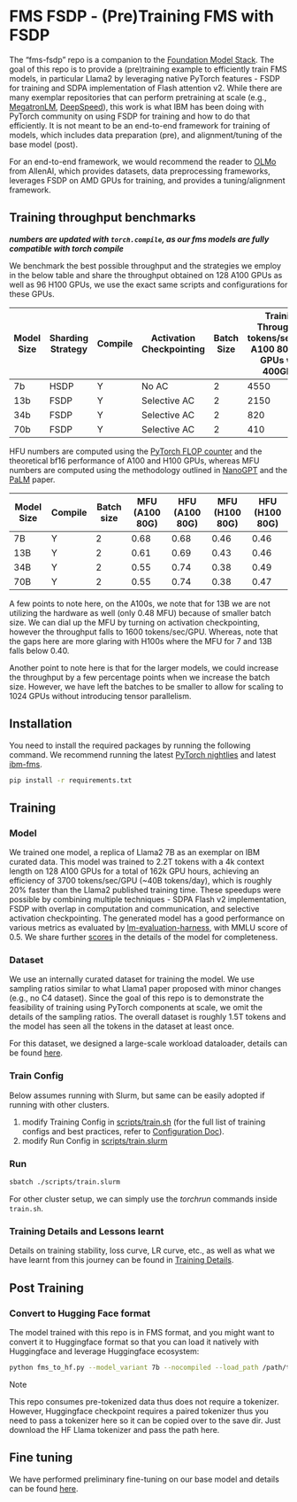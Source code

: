 # FMS FSDP - (Pre)Training FMS with FSDP

The “fms-fsdp” repo is a companion to the [Foundation Model Stack](https://github.com/foundation-model-stack/foundation-model-stack).
The goal of this repo is to provide a (pre)training example to efficiently train
FMS models, in particular Llama2 by leveraging native PyTorch features - FSDP for training and SDPA implementation of Flash attention v2. While there are many exemplar repositories that can perform pretraining at scale (e.g., [MegatronLM](), [DeepSpeed]()), this work is what IBM has been doing with PyTorch community on using FSDP for training and how to do that efficiently. It is not meant to be an end-to-end framework for training of models, which includes data preparation (pre), and alignment/tuning of the base model (post).

For an end-to-end framework, we would recommend the reader to [OLMo](https://github.com/allenai/OLMo) from AllenAI, which provides datasets, data preprocessing frameworks, leverages FSDP on AMD GPUs for training, and provides a tuning/alignment framework.

## Training throughput benchmarks
**_numbers are updated with `torch.compile`, as our fms models are fully compatible with torch compile_**

We benchmark the best possible throughput and the strategies we employ in the below table and share the throughput obtained on 128 A100 GPUs as well as 96 H100 GPUs, we use the exact same scripts and configurations for these GPUs.

| Model Size | Sharding Strategy | Compile | Activation Checkpointing | Batch Size | Training Throughput <br/> tokens/sec/GPU <br/> A100 80G 128 GPUs with 400Gbps | Training throughput <br/> tokens/sec/GPU <br/> H100 96 GPUs with 800 Gbps |
|------------|-------------------|---------|--------------------------|------------|-------------------------------------------------------------------------------|---------------------------------------------------------------------------|
| 7b         | HSDP              | Y       | No AC                    | 2          | 4550                                                                          | 9600                                                                      |
| 13b        | FSDP              | Y       | Selective AC             | 2          | 2150                                                                          | 4850                                                                      |
| 34b        | FSDP              | Y       | Selective AC             | 2          | 820                                                                           | 1830                                                                      |  
| 70b        | FSDP              | Y       | Selective AC             | 2          | 410                                                                           | 890                                                                       |

HFU numbers are computed using the [PyTorch FLOP counter](https://github.com/pytorch/pytorch/blob/2240018c03744ee34ea14ad53481db934c37e384/torch/utils/flop_counter.py#L336) and the theoretical bf16 performance of
A100 and H100 GPUs, whereas MFU numbers are computed using the methodology outlined in
[NanoGPT](https://github.com/karpathy/nanoGPT) and the [PaLM](https://arxiv.org/pdf/2204.02311.pdf) paper.

| Model Size | Compile | Batch size | MFU (A100 80G) | HFU (A100 80G) | MFU (H100 80G) | HFU (H100 80G) |
|------------|---------|------------|----------------|----------------|----------------|----------------|
| 7B         | Y       | 2          | 0.68           | 0.68           | 0.46           | 0.46           |
| 13B        | Y       | 2          | 0.61           | 0.69           | 0.43           | 0.46           |
| 34B        | Y       | 2          | 0.55           | 0.74           | 0.38           | 0.49           |
| 70B        | Y       | 2          | 0.55           | 0.74           | 0.38           | 0.47           |

A few points to note here, on the A100s, we note that for 13B we are not utilizing the hardware as well (only 0.48 MFU) because of smaller batch size. We can dial up the MFU by turning on activation checkpointing, however the throughput falls to 1600 tokens/sec/GPU. Whereas, note that the gaps here are more glaring with H100s where the MFU for 7 and 13B falls below 0.40.

Another point to note here is that for the larger models, we could increase the throughput by a few percentage points when we increase the batch size. However, we have left the batches to be smaller to allow for scaling to 1024 GPUs without introducing tensor parallelism.

## Installation
You need to install the required packages by running the following command.
We recommend running the latest [PyTorch nightlies](https://pytorch.org/) and latest [ibm-fms](https://github.com/foundation-model-stack/foundation-model-stack).
```bash
pip install -r requirements.txt
```

## Training

### Model
We trained one model, a replica of Llama2 7B as an exemplar on IBM curated data. This model was trained to 2.2T tokens with a 4k context length on 128 A100 GPUs for a total of 162k GPU hours, achieving an efficiency of 3700 tokens/sec/GPU (~40B tokens/day), which is roughly 20% faster than the Llama2 published training time. These speedups were possible by combining multiple techniques - SDPA Flash v2 implementation, FSDP with overlap in computation and communication, and selective activation checkpointing.
The generated model has a good performance on various metrics as evaluated by [lm-evaluation-harness](https://github.com/EleutherAI/lm-evaluation-harness), with MMLU score of 0.5. We share further [scores](docs/evaluation.md) in the details of the model for completeness.

### Dataset
We use an internally curated dataset for training the model. We use sampling ratios similar to what Llama1 paper proposed with minor changes (e.g., no C4 dataset). Since the goal of this repo is to demonstrate the feasibility of training using PyTorch components at scale, we omit the details of the sampling ratios. The overall dataset is roughly 1.5T tokens and the model has seen all the tokens in the dataset at least once.

For this dataset, we designed a large-scale workload dataloader, details can be found [here](docs/dataloader.md).

### Train Config

Below assumes running with Slurm, but same can be easily adopted
if running with other clusters.

1. modify Training Config in [scripts/train.sh](scripts/train.sh) (for the full
list of training configs and best practices, refer to [Configuration Doc](docs/configurations.md)).
2. modify Run Config in [scripts/train.slurm](scripts/train.slurm)

### Run
```bash
sbatch ./scripts/train.slurm
```
For other cluster setup, we can simply use the *torchrun* commands inside `train.sh`.

### Training Details and Lessons learnt
Details on training stability, loss curve, LR curve, etc., as well as what
we have learnt from this journey can be found in [Training Details](docs/train_details.md).

## Post Training

### Convert to Hugging Face format

The model trained with this repo is in FMS format, and you might want to convert it
to Huggingface format so that you can load it natively with Huggingface and leverage Huggingface ecosystem:
```bash
python fms_to_hf.py --model_variant 7b --nocompiled --load_path /path/to/trained/checkpoints --save_path /output/path --tokenizer_name_or_path /path/to/llama/tokenizer
```
> [!Note]
> This repo consumes pre-tokenized data thus does not require a tokenizer. However,
> Huggingface checkpoint requires a paired tokenizer thus you need to pass a tokenizer
> here so it can be copied over to the save dir. Just download the HF Llama tokenizer
> and pass the path here.

## Fine tuning

We have performed preliminary fine-tuning on our base model and details can be found [here](docs/fine_tuning.md). 
